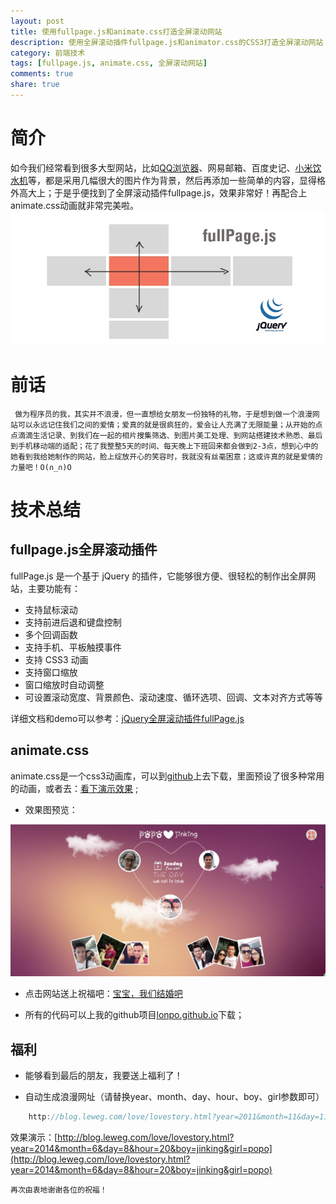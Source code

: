 ```yaml
---
layout: post
title: 使用fullpage.js和animate.css打造全屏滚动网站
description: 使用全屏滚动插件fullpage.js和animator.css的CSS3打造全屏滚动网站
category: 前端技术
tags: [fullpage.js, animate.css, 全屏滚动网站]
comments: true
share: true
---
```


# 简介
  如今我们经常看到很多大型网站，比如[QQ浏览器](http://browser.qq.com/?adtag=SEM1)、网易邮箱、百度史记、[小米饮水机](http://www.mi.com/water/)等，都是采用几幅很大的图片作为背景，然后再添加一些简单的内容，显得格外高大上；于是乎便找到了全屏滚动插件fullpage.js，效果非常好！再配合上animate.css动画就非常完美啦。
	 ![fullpage.jpg](/images/fullpage.jpg)
 
# 前话
	 做为程序员的我，其实并不浪漫，但一直想给女朋友一份独特的礼物，于是想到做一个浪漫网站可以永远记住我们之间的爱情；爱真的就是很疯狂的，爱会让人充满了无限能量；从开始的点点滴滴生活记录、到我们在一起的相片搜集筛选、到图片美工处理、到网站搭建技术熟悉、最后到手机移动端的适配；花了我整整5天的时间、每天晚上下班回来都会做到2-3点，想到心中的她看到我给她制作的网站，脸上绽放开心的笑容时，我就没有丝毫困意；这或许真的就是爱情的力量吧！O(∩_∩)O
<!-- more -->

# 技术总结
## fullpage.js全屏滚动插件

fullPage.js 是一个基于 jQuery 的插件，它能够很方便、很轻松的制作出全屏网站，主要功能有：

* 支持鼠标滚动
* 支持前进后退和键盘控制
* 多个回调函数
* 支持手机、平板触摸事件
* 支持 CSS3 动画
* 支持窗口缩放
* 窗口缩放时自动调整
* 可设置滚动宽度、背景颜色、滚动速度、循环选项、回调、文本对齐方式等等

详细文档和demo可以参考：[jQuery全屏滚动插件fullPage.js](http://www.dowebok.com/77.html)

## animate.css

  animate.css是一个css3动画库，可以到[github](http://daneden.github.io/animate.css/)上去下载，里面预设了很多种常用的动画，或者去：[看下演示效果](http://www.cnblogs.com/2050/p/3409129.html) ;
 
* 效果图预览：

![demo](/images/demo.jpg)


* 点击网站送上祝福吧：[宝宝，我们结婚吧](http://blog.leweg.com/love/)

* 所有的代码可以上我的github项目[lonpo.github.io](http://github.com/lonpo/lonpo.github.io)下载；

## 福利
* 能够看到最后的朋友，我要送上福利了！

* 自动生成浪漫网址（请替换year、month、day、hour、boy、girl参数即可）
``` java
	http://blog.leweg.com/love/lovestory.html?year=2011&month=11&day=11&hour=23&boy=我&girl=女神
```
效果演示：[http://blog.leweg.com/love/lovestory.html?year=2014&month=6&day=8&hour=20&boy=jinking&girl=popo](http://blog.leweg.com/love/lovestory.html?year=2014&month=6&day=8&hour=20&boy=jinking&girl=popo)

	再次由衷地谢谢各位的祝福！